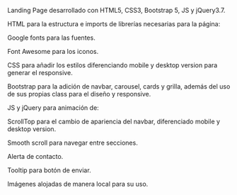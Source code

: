 Landing Page desarrollado con HTML5, CSS3, Bootstrap 5, JS y jQuery3.7.

HTML para la estructura e imports de librerías necesarias para la página:

   Google fonts para las fuentes.
   
   Font Awesome para los iconos.
    
CSS para añadir los estilos diferenciando mobile y desktop version para generar el responsive.

Bootstrap para la adición de navbar, carousel, cards y grilla, además del uso de sus propias class para el diseño y responsive.

JS y jQuery para animación de:

   ScrollTop para el cambio de apariencia del navbar, diferenciado mobile y desktop version.
   
   Smooth scroll para navegar entre secciones.
   
   Alerta de contacto.
   
   Tooltip para botón de enviar.
    
Imágenes alojadas de manera local para su uso.
